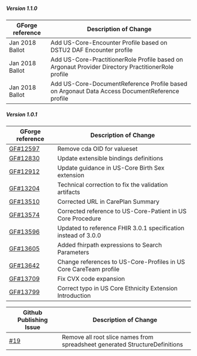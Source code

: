 ##### Version 1.1.0

|GForge reference|Description of Change|
|---|---|
|Jan 2018 Ballot|Add US-Core-Encounter Profile based on DSTU2 DAF Encounter profile|
|Jan 2018 Ballot|Add US-Core-PractitionerRole Profile based on Argonaut Provider Directory PractitionerRole profile|
|Jan 2018 Ballot|Add US-Core-DocumentReference Profile based on Argonaut Data Access DocumentReference profile|

##### Version 1.0.1

|GForge reference|Description of Change|
|---|---|
|[GF#12597](https://gforge.hl7.org/gf/project/fhir/tracker/?action=TrackerItemEdit&tracker_item_id=11597)|Remove cda OID for valueset|
|[GF#12830](https://gforge.hl7.org/gf/project/fhir/tracker/?action=TrackerItemEdit&tracker_item_id=12830)|Update extensible bindings definitions|
|[GF#12912](https://gforge.hl7.org/gf/project/fhir/tracker/?action=TrackerItemEdit&tracker_item_id=12912)|Update guidance in US-Core Birth Sex extension|
|[GF#13204](https://gforge.hl7.org/gf/project/fhir/tracker/?action=TrackerItemEdit&tracker_item_id=13204)|Technical correction to fix the validation artifacts|
|[GF#13510](https://gforge.hl7.org/gf/project/fhir/tracker/?action=TrackerItemEdit&tracker_item_id=13510)|Corrected URL in CarePlan Summary|
|[GF#13574](https://gforge.hl7.org/gf/project/fhir/tracker/?action=TrackerItemEdit&tracker_item_id=13574)|Corrected reference to US-Core-Patient in US Core Procedure|
|[GF#13596](https://gforge.hl7.org/gf/project/fhir/tracker/?action=TrackerItemEdit&tracker_item_id=13596)|Updated to reference FHIR 3.0.1 specification instead of 3.0.0|
|[GF#13605](https://gforge.hl7.org/gf/project/fhir/tracker/?action=TrackerItemEdit&tracker_item_id=13605)|Added fhirpath expressions to Search Parameters|
|[GF#13642](https://gforge.hl7.org/gf/project/fhir/tracker/?action=TrackerItemEdit&tracker_item_id=13642)|Change references to US-Core-Profiles in US Core CareTeam profile|
|[GF#13709](https://gforge.hl7.org/gf/project/fhir/tracker/?action=TrackerItemEdit&tracker_item_id=13709)|Fix CVX code expansion|
|[GF#13799](https://gforge.hl7.org/gf/project/fhir/tracker/?action=TrackerItemEdit&tracker_item_id=13799)|Correct typo in US Core Ethnicity Extension Introduction|


|Github Publishing Issue|Description of Change|
|---|---|
|[#19](https://github.com/HL7/US-Core/issues/19)|Remove all root slice names from spreadsheet generated StructureDefinitions|
